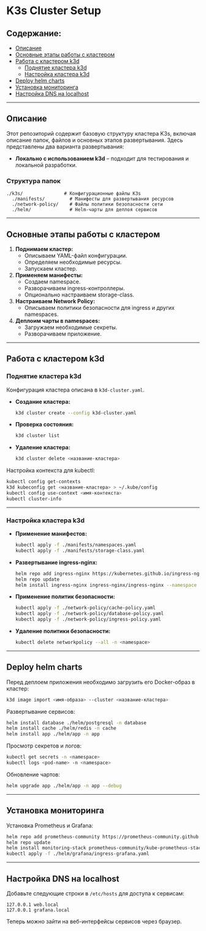 # K3s Cluster Setup

## Содержание:
- [Описание](#описание)
- [Основные этапы работы с кластером](#основные-этапы-работы-с-кластером)
- [Работа с кластером k3d](#работа-с-кластером-k3d)
  - [Поднятие кластера k3d](#поднятие-кластера-k3d)
  - [Настройка кластера k3d](#настройка-кластера-k3d)
- [Deploy helm charts](#deploy-helm-charts)
- [Установка мониторинга](#установка-мониторинга)
- [Настройка DNS на localhost](#настройка-dns-на-localhost)

---

## Описание
Этот репозиторий содержит базовую структуру кластера K3s, включая описание папок, файлов и основных этапов развертывания.
Здесь представлены два варианта развертывания:
- **Локально с использованием k3d** – подходит для тестирования и локальной разработки.

### Структура папок

```plaintext
./k3s/               # Конфигурационные файлы K3s
  ./manifests/         # Манифесты для развертывания ресурсов
  ./network-policy/    # Файлы политики безопасности сети
  ./helm/              # Helm-чарты для деплоя сервисов
```

---

## Основные этапы работы с кластером

1. **Поднимаем кластер:**
   - Описываем YAML-файл конфигурации.
   - Определяем необходимые ресурсы.
   - Запускаем кластер.
2. **Применяем манифесты:**
   - Создаем namespace.
   - Разворачиваем ingress-контроллеры.
   - Опционально настраиваем storage-class.
3. **Настраиваем Network Policy:**
   - Описываем политики безопасности для ingress и других namespaces.
4. **Деплоим чарты в namespaces:**
   - Загружаем необходимые секреты.
   - Разворачиваем приложение.

---

## Работа с кластером k3d

### Поднятие кластера k3d

Конфигурация кластера описана в `k3d-cluster.yaml`.

- **Создание кластера:**
  ```sh
  k3d cluster create --config k3d-cluster.yaml
  ```
- **Проверка состояния:**
  ```sh
  k3d cluster list
  ```
- **Удаление кластера:**
  ```sh
  k3d cluster delete <название-кластера>
  ```

Настройка контекста для kubectl:
```sh
kubectl config get-contexts
k3d kubeconfig get <название-кластера> > ~/.kube/config
kubectl config use-context <имя-контекста>
kubectl cluster-info
```

---

### Настройка кластера k3d

- **Применение манифестов:**
  ```sh
  kubectl apply -f ./manifests/namespaces.yaml
  kubectl apply -f ./manifests/storage-class.yaml
  ```
- **Развертывание ingress-nginx:**
  ```sh
  helm repo add ingress-nginx https://kubernetes.github.io/ingress-nginx
  helm repo update
  helm install ingress-nginx ingress-nginx/ingress-nginx --namespace ingress-nginx
  ```
- **Применение политик безопасности:**
  ```sh
  kubectl apply -f ./network-policy/cache-policy.yaml
  kubectl apply -f ./network-policy/database-policy.yaml
  kubectl apply -f ./network-policy/ingress-policy.yaml
  ```
- **Удаление политики безопасности:**
  ```sh
  kubectl delete networkpolicy --all -n <namespace>
  ```

---

## Deploy helm charts

Перед деплоем приложения необходимо загрузить его Docker-образ в кластер:
```sh
k3d image import <имя-образа> --cluster <название-кластера>
```

Развертывание сервисов:
```sh
helm install database ./helm/postgresql -n database
helm install cache ./helm/redis -n cache
helm install app ./helm/app -n app
```

Просмотр секретов и логов:
```sh
kubectl get secrets -n <namespace>
kubectl logs <pod-name> -n <namespace>
```

Обновление чартов:
```sh
helm upgrade app ./helm/app -n app --debug
```

---

## Установка мониторинга

Установка Prometheus и Grafana:
```sh
helm repo add prometheus-community https://prometheus-community.github.io/helm-charts
helm repo update
helm install monitoring-stack prometheus-community/kube-prometheus-stack --namespace monitoring
kubectl apply -f ./helm/grafana/ingress-grafana.yaml
```

---

## Настройка DNS на localhost

Добавьте следующие строки в `/etc/hosts` для доступа к сервисам:
```plaintext
127.0.0.1 web.local
127.0.0.1 grafana.local
```

Теперь можно зайти на веб-интерфейсы сервисов через браузер.



